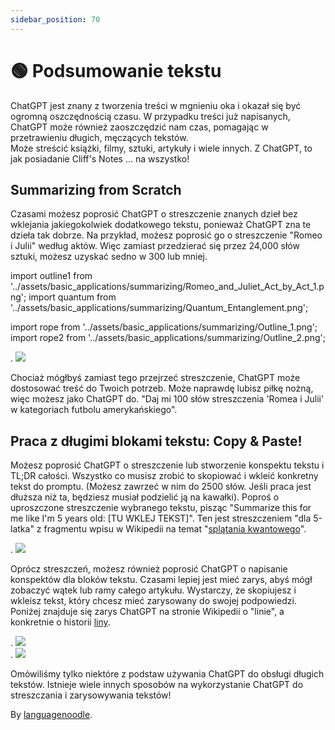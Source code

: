 ```yaml
---
sidebar_position: 70
---
```


# 🟢 Podsumowanie tekstu

ChatGPT jest znany z tworzenia treści w mgnieniu oka i okazał się być ogromną oszczędnością czasu.
W przypadku treści już napisanych, ChatGPT może również zaoszczędzić nam czas, pomagając w przetrawieniu długich, męczących tekstów.  
Może streścić książki, filmy, sztuki, artykuły i wiele innych. Z ChatGPT, to jak posiadanie Cliff's Notes ... na wszystko!

## Summarizing from Scratch

Czasami możesz poprosić ChatGPT o streszczenie znanych dzieł bez wklejania jakiegokolwiek dodatkowego tekstu, ponieważ ChatGPT zna te dzieła tak dobrze. Na przykład, możesz poprosić go o streszczenie "Romeo i Julii" według aktów. Więc zamiast przedzierać się przez 24,000 słów sztuki, możesz uzyskać sedno w 300 lub mniej.


import outline1 from '../assets/basic_applications/summarizing/Romeo_and_Juliet_Act_by_Act_1.png';
import quantum from '../assets/basic_applications/summarizing/Quantum_Entanglement.png';

import rope from '../assets/basic_applications/summarizing/Outline_1.png';
import rope2 from '../assets/basic_applications/summarizing/Outline_2.png';

<div style={{textAlign: 'left'}}>.
  <img src={outline1} style={{width: "750px"}} />
</div>

Chociaż mógłbyś zamiast tego przejrzeć streszczenie, ChatGPT może dostosować treść do Twoich potrzeb. Może naprawdę lubisz piłkę nożną, więc możesz jako ChatGPT do.
"Daj mi 100 słów streszczenia 'Romea i Julii' w kategoriach futbolu amerykańskiego".

## Praca z długimi blokami tekstu: Copy & Paste!

Możesz poprosić ChatGPT o streszczenie lub stworzenie konspektu tekstu i TL;DR całości. Wszystko co musisz zrobić to skopiować i wkleić konkretny tekst do promptu. (Możesz zawrzeć w nim do 2500 słów. Jeśli praca jest dłuższa niż ta, będziesz musiał podzielić ją na kawałki).
Poproś o uproszczone streszczenie wybranego tekstu, pisząc "Summarize this for me like I'm 5 years old: [TU WKLEJ TEKST]".
Ten jest streszczeniem "dla 5-latka" z fragmentu wpisu w Wikipedii na temat "[splątania kwantowego](https://en.wikipedia.org/wiki/Quantum_entanglement#:~:text=vte-,Quantum%20entanglement,-is%20the%20phenomenon)".

<div style={{textAlign: 'left'}}>.
  <img src={quantum} style={{width: "750px"}} />
</div>

Oprócz streszczeń, możesz również poprosić ChatGPT o napisanie konspektów dla bloków tekstu. Czasami lepiej jest mieć zarys, abyś mógł zobaczyć wątek lub ramy całego artykułu.
Wystarczy, że skopiujesz i wkleisz tekst, który chcesz mieć zarysowany do swojej podpowiedzi.   
Poniżej znajduje się zarys ChatGPT na stronie Wikipedii o "linie", a konkretnie o historii [liny](https://en.wikipedia.org/wiki/Rope#:~:text=to%20pull%20ropes.-,History,-Ancient%20Egyptians%20were).

<div style={{textAlign: 'left'}}>.
  <img src={rope} style={{szerokość: "750px"}} />
</div>

<div style={{textAlign: 'left'}}>.
  <img src={rope2} style={{szerokość: "750px"}} />
</div>

Omówiliśmy tylko niektóre z podstaw używania ChatGPT do obsługi długich tekstów. Istnieje wiele innych sposobów na wykorzystanie ChatGPT do streszczania i zarysowywania tekstów!

By [languagenoodle](https://twitter.com/languagenoodle).

